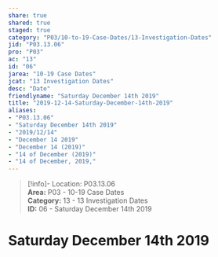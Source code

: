 ```yaml
---  
share: true  
shared: true  
staged: true  
category: "P03/10-to-19-Case-Dates/13-Investigation-Dates"  
jid: "P03.13.06"  
pro: "P03"  
ac: "13"  
id: "06"  
jarea: "10-19 Case Dates"  
jcat: "13 Investigation Dates"  
desc: "Date"  
friendlyname: "Saturday December 14th 2019"  
title: "2019-12-14-Saturday-December-14th-2019"  
aliases:   
- "P03.13.06"  
- "Saturday December 14th 2019"  
- "2019/12/14"  
- "December 14 2019"  
- "December 14 (2019)"  
- "14 of December (2019)"  
- "14 of December, 2019,"  
---  
```

>[!info]- Location: P03.13.06  
>**Area:** P03 - 10-19 Case Dates  
>**Category:** 13 - 13 Investigation Dates  
>**ID:** 06 - Saturday December 14th 2019  
  
# Saturday December 14th 2019  
